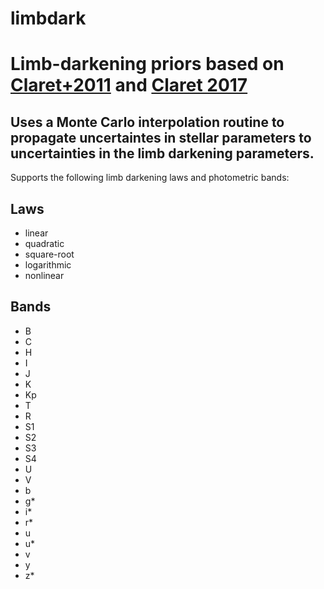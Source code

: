 # limbdark

Limb-darkening priors based on [Claret+2011](https://ui.adsabs.harvard.edu/?#abs/2011A%26A...529A..75C) and [Claret 2017](https://ui.adsabs.harvard.edu/?#abs/2017A%26A...600A..30C)
==

Uses a Monte Carlo interpolation routine to propagate uncertaintes in stellar parameters to uncertainties in the limb darkening parameters. 
--

Supports the following limb darkening laws and photometric bands:

Laws
--
- linear
- quadratic
- square-root
- logarithmic
- nonlinear

Bands
--
- B
- C
- H
- I
- J
- K
- Kp
- T
- R
- S1
- S2
- S3
- S4
- U
- V
- b
- g*
- i*
- r*
- u
- u*
- v
- y
- z*
